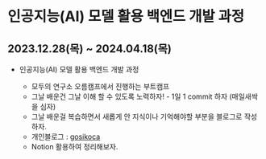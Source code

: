 # 인공지능(AI) 모델 활용 백엔드 개발 과정
## 2023.12.28(목) ~ 2024.04.18(목)  

* 인공지능(AI) 모델 활용 백엔드 개발 과정
  
  - 모두의 연구소 오름캠프에서 진행하는 부트캠프 
  - 그날 배운건 그날 이해 할 수 있도록 노력하자! - 1일 1 commit 하자 (매일새싹을 심자)
  - 그날 배운걸 복습하면서 새롭게 안 지식이나 기억해야할 부분을 블로그로 작성하자. 
  - 개인블로그 : [gosikoca](https://gosikoca.tistory.com/)
  - Notion 활용하여 정리해보자.

